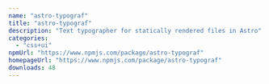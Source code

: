 ```yaml
---
name: "astro-typograf"
title: "astro-typograf"
description: "Text typographer for statically rendered files in Astro"
categories:
  - "css+ui"
npmUrl: "https://www.npmjs.com/package/astro-typograf"
homepageUrl: "https://www.npmjs.com/package/astro-typograf"
downloads: 48
---
```

